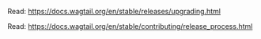 
Read: https://docs.wagtail.org/en/stable/releases/upgrading.html

Read: https://docs.wagtail.org/en/stable/contributing/release_process.html
